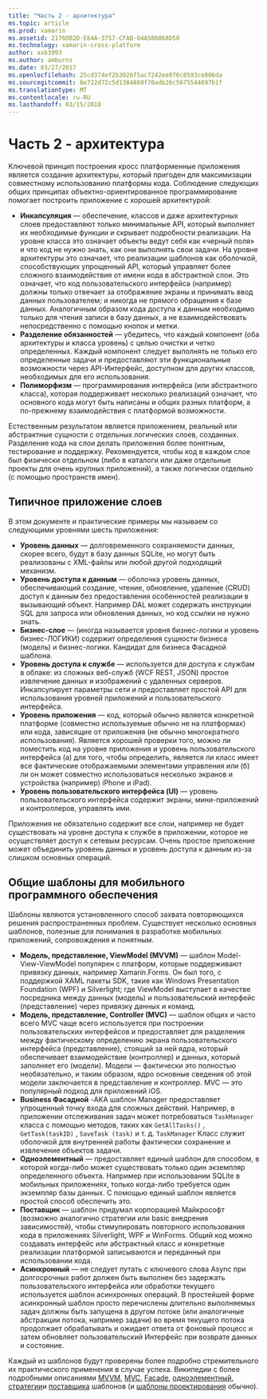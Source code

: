 ```yaml
---
title: "Часть 2 - архитектура"
ms.topic: article
ms.prod: xamarin
ms.assetid: 2176DB2D-E84A-3757-CFAB-04A586068D50
ms.technology: xamarin-cross-platform
author: asb3993
ms.author: amburns
ms.date: 03/27/2017
ms.openlocfilehash: 25cd374ef2b3026f5ac7242ee076c8593ce806da
ms.sourcegitcommit: 8e722d72c5d1384889f70adb26c5675544897b1f
ms.translationtype: MT
ms.contentlocale: ru-RU
ms.lasthandoff: 03/15/2018
---
```

# <a name="part-2---architecture"></a>Часть 2 - архитектура

Ключевой принцип построения кросс платформенные приложения является создание архитектуры, который пригоден для максимизации совместному использованию платформы кода. Соблюдение следующих общих принципах объектно-ориентированное программирование помогает построить приложение с хорошей архитектурой:

-   **Инкапсуляция** — обеспечение, классов и даже архитектурных слоев предоставляют только минимальные API, который выполняет их необходимые функции и скрывает подробности реализации. На уровне класса это означает объекты ведут себя как «черный поля» и что код не нужно знать, как они выполнять свои задачи. На уровне архитектуры это означает, что реализации шаблонов как оболочкой, способствующих упрощенный API, который управляет более сложного взаимодействия от имени кода в абстрактной слои. Это означает, что код пользовательского интерфейса (например) должны только отвечает за отображение экраны и принимать ввод данных пользователем; и никогда не прямого обращения к базе данных. Аналогичным образом кода доступа к данным необходимо только для чтения записи в базу данных, а не взаимодействовать непосредственно с помощью кнопок и метки.
-   **Разделение обязанностей** — убедитесь, что каждый компонент (оба архитектуры и класса уровень) с целью очистки и четко определенных. Каждый компонент следует выполнять не только его определенные задачи и предоставляют эти функциональные возможности через API-Интерфейс, доступном для других классов, необходимых для его использования.
-   **Полиморфизм** — программирования интерфейса (или абстрактного класса), которая поддерживает несколько реализаций означает, что основного кода могут быть написаны и общих разных платформ, а по-прежнему взаимодействия с платформой возможности.


Естественным результатом является приложением, реальный или абстрактные сущности с отдельных логических слоев, созданных. Разделение кода на слои делать приложения более понятным, тестирование и поддержку. Рекомендуется, чтобы код в каждом слое был физически отдельном (либо в каталоги или даже отдельные проекты для очень крупных приложений), а также логически отдельно (с помощью пространств имен).

 <a name="Typical_Application_Layers" />


## <a name="typical-application-layers"></a>Типичное приложение слоев

В этом документе и практические примеры мы называем со следующими уровнями шесть приложения:

-   **Уровень данных** — долговременного сохраняемости данных, скорее всего, будут в базу данных SQLite, но могут быть реализованы с XML-файлы или любой другой подходящий механизм.
-   **Уровень доступа к данным** — оболочка уровень данных, обеспечивающий создание, чтение, обновление, удаление (CRUD) доступ к данным без предоставления особенностей реализации в вызывающий объект. Например DAL может содержать инструкции SQL для запроса или обновления данных, но код ссылки не нужно знать.
-   **Бизнес-слое** — (иногда называется уровня бизнес-логики и уровень бизнес-ЛОГИКИ) содержит определения сущности бизнеса (модель) и бизнес-логики. Кандидат для бизнеса Фасадной шаблона.
-   **Уровень доступа к службе** — используется для доступа к службам в облаке: из сложных веб-служб (WCF REST, JSON) простое извлечение данных и изображений с удаленных серверов. Инкапсулирует параметры сети и предоставляет простой API для использования уровней приложений и пользовательского интерфейса.
-   **Уровень приложения** — код, который обычно является конкретной платформе (совместно используемые обычно не на платформах) или кода, зависящие от приложения (не обычно многократного использования). Является хорошей проверки того, можно ли поместить код на уровне приложения и уровень пользовательского интерфейса (a) для того, чтобы определить, является ли класс имеет все фактические отображаемыми элементами управления или (б) ли он может совместно использоваться несколько экранов и устройства (например) iPhone и iPad).
-   **Уровень пользовательского интерфейса (UI)** — уровень пользовательского интерфейса содержит экраны, мини-приложений и контроллеров, управлять ими.


Приложения не обязательно содержит все слои, например не будет существовать на уровне доступа к службе в приложении, которое не осуществляет доступ к сетевым ресурсам. Очень простое приложение может объединить уровень данных и уровень доступа к данным из-за слишком основных операций.

 <a name="Common_Mobile_Software_Patterns" />


## <a name="common-mobile-software-patterns"></a>Общие шаблоны для мобильного программного обеспечения

Шаблоны являются установленного способ захвата повторяющихся решения распространенных проблем. Существует несколько основных шаблонов, полезные для понимания в разработке мобильных приложений, сопровождения и понятным.

-   **Модель, представление, ViewModel (MVVM)** — шаблон Model-View-ViewModel популярен с платформ, которые поддерживают привязку данных, например Xamarin.Forms. Он был того, с поддержкой XAML пакеты SDK, такие как Windows Presentation Foundation (WPF) и Silverlight; где ViewModel выступает в качестве посредника между данных (модель) и пользовательский интерфейс (представление) через привязку данных и команд.
-   **Модель, представление, Controller (MVC)** — шаблон общих и часто всего MVC чаще всего используется при построении пользовательских интерфейсов и предоставляет для разделения между фактическому определению экрана пользовательского интерфейса (представление), стоящий за ней ядра, который обеспечивает взаимодействие (контроллер) и данных, который заполняет его (модели). Модели — фактически это полностью необязательно, и таким образом, ядро основные сведения об этой модели заключается в представление и контроллер. MVC — это популярный подход для приложений iOS.
-   **Business Фасадной** -AKA шаблон Manager предоставляет упрощенный точку входа для сложных действий. Например, в приложении отслеживания задач может потребоваться `TaskManager` класса с помощью методов, таких как `GetAllTasks()` , `GetTask(taskID)` , `SaveTask (task)` и т. д. `TaskManager` Класс служит оболочкой для внутренней работы фактически сохранение и извлечение объектов задачи.
-   **Одноэлементный** — предоставляет единый шаблон для способом, в которой когда-либо может существовать только один экземпляр определенного объекта. Например при использовании SQLite в мобильных приложениях, только когда-либо требуется один экземпляр базы данных. С помощью единый шаблон является простой способ обеспечить это.
-   **Поставщик** — шаблон придумал корпорацией Майкрософт (возможно аналогично стратегии или basic внедрения зависимостей), чтобы стимулировать повторного использования кода в приложениях Silverlight, WPF и WinForms. Общий код можно создавать интерфейс или абстрактный класс и конкретные реализации платформой записываются и переданный при использовании кода.
-   **Асинхронный** — не следует путать с ключевого слова Async при долгосрочных работ должен быть выполнен без задержать пользовательского интерфейса или обработки текущего используется шаблон асинхронных операций. В простейшей форме асинхронный шаблон просто перечислены длительно выполняемых задач должны быть запущена в другом потоке (или аналогичные абстракции потока, например задачи) во время текущего потока продолжает обрабатывать и ожидает ответа от фоновый процесс и затем обновляет пользовательский Интерфейс при возврате данных и состояние.


Каждый из шаблонов будут проверены более подробно стремительного их практического применения в случае успеха. Википедии с более подробными описаниями [MVVM](https://en.wikipedia.org/wiki/Model–view–viewmodel), [MVC](https://en.wikipedia.org/wiki/Model–view–controller), [Facade](http://en.wikipedia.org/wiki/Facade_pattern), [одноэлементный](http://en.wikipedia.org/wiki/Singleton_pattern), [стратегии](http://en.wikipedia.org/wiki/Strategy_pattern)и [поставщика](http://en.wikipedia.org/wiki/Provider_model) шаблонов (и [шаблоны проектирования](http://en.wikipedia.org/wiki/Design_Patterns) обычно).
